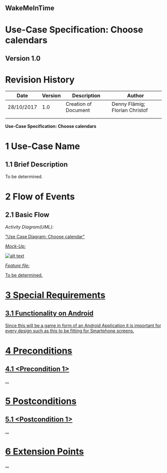**WakeMeInTime**
----------------

**Use-Case Specification: Choose calendars**
============================================

**Version 1.0**
---------------

Revision History
================

| **Date**   | **Version** | **Description**      | **Author**                     |
|------------|-------------|----------------------|--------------------------------|
| 28/10/2017 | 1.0         | Creation of Document | Denny Flämig; Florian Christof |
|            |             |                      |                                |
|            |             |                      |                                |

**Use-Case Specification: Choose calendars**

1 Use-Case Name
===============

1.1 Brief Description
---------------------

To be determined.

2 Flow of Events
================

2.1 Basic Flow
--------------

*Activity Diagram(UML):*

<a href="https://github.com/flowriance/DFFC/blob/master/doc/Specifications/ChoosecalendarUCD.png"> "Use Case Diagram: Choose calendar"

*Mock-Up:*

![alt text][logo]

[logo]: https://github.com/flowriance/DFFC/blob/master/doc/Mockup_ChooseCalendar.png "Mockup: Choose calendar"

*Feature file:*

To be determined.

3 Special Requirements
======================

3.1 Functionality on Android
----------------------------

Since this will be a game in form of an Android Application it is important for
every design such as this to be fitting for Smartphone screens.

4 Preconditions
===============

4.1 \<Precondition 1\>
----------------------

…

5 Postconditions
================

5.1 \<Postcondition 1\>
------------------------

…

6 Extension Points
===================

...
